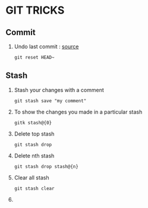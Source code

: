 # GIT TRICKS

## Commit
1. Undo last commit : [source](https://stackoverflow.com/questions/927358/how-do-i-undo-the-most-recent-local-commits-in-git)
    ```
    git reset HEAD~
    ```

## Stash
1. Stash your changes with a comment 
    ```
    git stash save "my comment"
    ```
2. To show the changes you made in a particular stash

    ```
    gitk stash@{0}
    ```
3. Delete top stash 
    ```
    git stash drop 
    ```
4. Delete nth stash  
    ```
    git stash drop stash@{n}
    ```
5. Clear all stash
    ```
    git stash clear
    ```
6.


